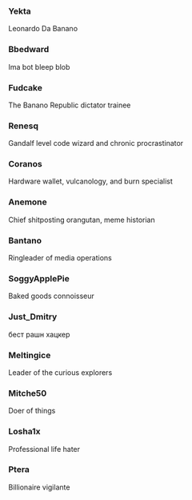 <!--
  To add more team members to be displayed on the website, add them in the following form:
  1- The team member name starts with three hashtag symbols (#) -> ### Example Name
  2- The description is the following line after the name without any symbols -> This is an example description of the member.
-->

### Yekta

Leonardo Da Banano

### Bbedward

Ima bot bleep blob

### Fudcake

The Banano Republic dictator trainee

### Renesq

Gandalf level code wizard and chronic procrastinator

### Coranos

Hardware wallet, vulcanology, and burn specialist

### Anemone

Chief shitposting orangutan, meme historian

### Bantano

Ringleader of media operations

### SoggyApplePie

Baked goods connoisseur

### Just_Dmitry

бест рашн хацкер

### Meltingice

Leader of the curious explorers

### Mitche50

Doer of things

### Losha1x

Professional life hater

### Ptera

Billionaire vigilante
